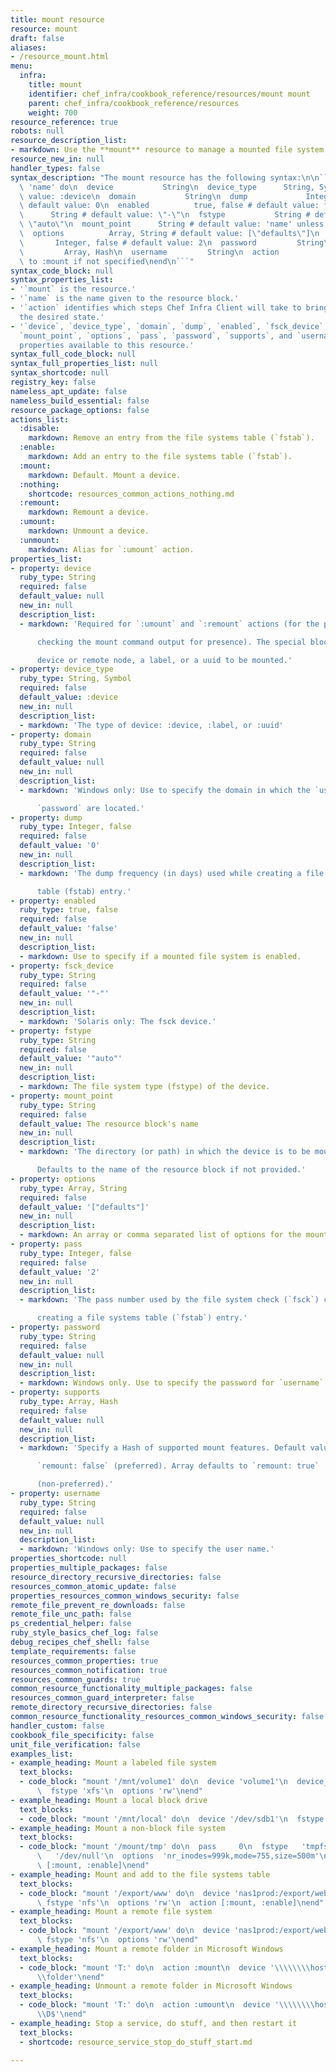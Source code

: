 ```yaml
---
title: mount resource
resource: mount
draft: false
aliases:
- /resource_mount.html
menu:
  infra:
    title: mount
    identifier: chef_infra/cookbook_reference/resources/mount mount
    parent: chef_infra/cookbook_reference/resources
    weight: 700
resource_reference: true
robots: null
resource_description_list:
- markdown: Use the **mount** resource to manage a mounted file system.
resource_new_in: null
handler_types: false
syntax_description: "The mount resource has the following syntax:\n\n``` ruby\nmount\
  \ 'name' do\n  device           String\n  device_type      String, Symbol # default\
  \ value: :device\n  domain           String\n  dump             Integer, false #\
  \ default value: 0\n  enabled          true, false # default value: false\n  fsck_device\
  \      String # default value: \"-\"\n  fstype           String # default value:\
  \ \"auto\"\n  mount_point      String # default value: 'name' unless specified\n\
  \  options          Array, String # default value: [\"defaults\"]\n  pass      \
  \       Integer, false # default value: 2\n  password         String\n  supports\
  \         Array, Hash\n  username         String\n  action           Symbol # defaults\
  \ to :mount if not specified\nend\n```"
syntax_code_block: null
syntax_properties_list:
- '`mount` is the resource.'
- '`name` is the name given to the resource block.'
- '`action` identifies which steps Chef Infra Client will take to bring the node into
  the desired state.'
- '`device`, `device_type`, `domain`, `dump`, `enabled`, `fsck_device`, `fstype`,
  `mount_point`, `options`, `pass`, `password`, `supports`, and `username` are the
  properties available to this resource.'
syntax_full_code_block: null
syntax_full_properties_list: null
syntax_shortcode: null
registry_key: false
nameless_apt_update: false
nameless_build_essential: false
resource_package_options: false
actions_list:
  :disable:
    markdown: Remove an entry from the file systems table (`fstab`).
  :enable:
    markdown: Add an entry to the file systems table (`fstab`).
  :mount:
    markdown: Default. Mount a device.
  :nothing:
    shortcode: resources_common_actions_nothing.md
  :remount:
    markdown: Remount a device.
  :umount:
    markdown: Unmount a device.
  :unmount:
    markdown: Alias for `:umount` action.
properties_list:
- property: device
  ruby_type: String
  required: false
  default_value: null
  new_in: null
  description_list:
  - markdown: 'Required for `:umount` and `:remount` actions (for the purpose of

      checking the mount command output for presence). The special block

      device or remote node, a label, or a uuid to be mounted.'
- property: device_type
  ruby_type: String, Symbol
  required: false
  default_value: :device
  new_in: null
  description_list:
  - markdown: 'The type of device: :device, :label, or :uuid'
- property: domain
  ruby_type: String
  required: false
  default_value: null
  new_in: null
  description_list:
  - markdown: 'Windows only: Use to specify the domain in which the `username` and

      `password` are located.'
- property: dump
  ruby_type: Integer, false
  required: false
  default_value: '0'
  new_in: null
  description_list:
  - markdown: 'The dump frequency (in days) used while creating a file systems

      table (fstab) entry.'
- property: enabled
  ruby_type: true, false
  required: false
  default_value: 'false'
  new_in: null
  description_list:
  - markdown: Use to specify if a mounted file system is enabled.
- property: fsck_device
  ruby_type: String
  required: false
  default_value: '"-"'
  new_in: null
  description_list:
  - markdown: 'Solaris only: The fsck device.'
- property: fstype
  ruby_type: String
  required: false
  default_value: '"auto"'
  new_in: null
  description_list:
  - markdown: The file system type (fstype) of the device.
- property: mount_point
  ruby_type: String
  required: false
  default_value: The resource block's name
  new_in: null
  description_list:
  - markdown: 'The directory (or path) in which the device is to be mounted.

      Defaults to the name of the resource block if not provided.'
- property: options
  ruby_type: Array, String
  required: false
  default_value: '["defaults"]'
  new_in: null
  description_list:
  - markdown: An array or comma separated list of options for the mount.
- property: pass
  ruby_type: Integer, false
  required: false
  default_value: '2'
  new_in: null
  description_list:
  - markdown: 'The pass number used by the file system check (`fsck`) command while

      creating a file systems table (`fstab`) entry.'
- property: password
  ruby_type: String
  required: false
  default_value: null
  new_in: null
  description_list:
  - markdown: Windows only. Use to specify the password for `username`.
- property: supports
  ruby_type: Array, Hash
  required: false
  default_value: null
  new_in: null
  description_list:
  - markdown: 'Specify a Hash of supported mount features. Default value:

      `remount: false` (preferred). Array defaults to `remount: true`

      (non-preferred).'
- property: username
  ruby_type: String
  required: false
  default_value: null
  new_in: null
  description_list:
  - markdown: 'Windows only: Use to specify the user name.'
properties_shortcode: null
properties_multiple_packages: false
resource_directory_recursive_directories: false
resources_common_atomic_update: false
properties_resources_common_windows_security: false
remote_file_prevent_re_downloads: false
remote_file_unc_path: false
ps_credential_helper: false
ruby_style_basics_chef_log: false
debug_recipes_chef_shell: false
template_requirements: false
resources_common_properties: true
resources_common_notification: true
resources_common_guards: true
common_resource_functionality_multiple_packages: false
resources_common_guard_interpreter: false
remote_directory_recursive_directories: false
common_resource_functionality_resources_common_windows_security: false
handler_custom: false
cookbook_file_specificity: false
unit_file_verification: false
examples_list:
- example_heading: Mount a labeled file system
  text_blocks:
  - code_block: "mount '/mnt/volume1' do\n  device 'volume1'\n  device_type :label\n\
      \  fstype 'xfs'\n  options 'rw'\nend"
- example_heading: Mount a local block drive
  text_blocks:
  - code_block: "mount '/mnt/local' do\n  device '/dev/sdb1'\n  fstype 'ext3'\nend"
- example_heading: Mount a non-block file system
  text_blocks:
  - code_block: "mount '/mount/tmp' do\n  pass     0\n  fstype   'tmpfs'\n  device\
      \   '/dev/null'\n  options  'nr_inodes=999k,mode=755,size=500m'\n  action  \
      \ [:mount, :enable]\nend"
- example_heading: Mount and add to the file systems table
  text_blocks:
  - code_block: "mount '/export/www' do\n  device 'nas1prod:/export/web_sites'\n \
      \ fstype 'nfs'\n  options 'rw'\n  action [:mount, :enable]\nend"
- example_heading: Mount a remote file system
  text_blocks:
  - code_block: "mount '/export/www' do\n  device 'nas1prod:/export/web_sites'\n \
      \ fstype 'nfs'\n  options 'rw'\nend"
- example_heading: Mount a remote folder in Microsoft Windows
  text_blocks:
  - code_block: "mount 'T:' do\n  action :mount\n  device '\\\\\\\\hostname.example.com\\\
      \\folder'\nend"
- example_heading: Unmount a remote folder in Microsoft Windows
  text_blocks:
  - code_block: "mount 'T:' do\n  action :umount\n  device '\\\\\\\\hostname.example.com\\\
      \\D$'\nend"
- example_heading: Stop a service, do stuff, and then restart it
  text_blocks:
  - shortcode: resource_service_stop_do_stuff_start.md

---
```

